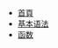 <!-- docs/_sidebar.md -->

* [首頁](/)
* [基本语法](expressions-variables-constants.md)
* [函数](functions.md)
